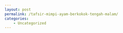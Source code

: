 ```yaml
---
layout: post
permalink: /tafsir-mimpi-ayam-berkokok-tengah-malam/
categories:
    - Uncategorized
---
```


